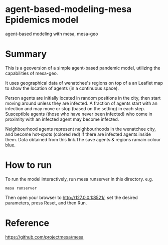 # agent-based-modeling-mesa Epidemics model
agent-based modeling with mesa, mesa-geo

# Summary
This is a geoversion of a simple agent-based pandemic model, utilizing the capabilities of mesa-geo.

It uses geographical data of wenatchee's regions on top of a an Leaflet map to show the location of agents (in a continuous space).

Person agents are initially located in random positions in the city, then start moving around unless they are infected. A fraction of agents start with an infection and may move or stop (based on the setting) in each step. Susceptible agents (those who have never been infected) who come in proximity with an infected agent may become infected.

Neighbourhood agents represent neighbourhoods in the wenatchee city, and become hot-spots (colored red) if there are infected agents inside them. Data obtained from this link.The save agents & regions ramain colour blue.

# How to run
To run the model interactively, run mesa runserver in this directory. e.g.

```
mesa runserver
```
Then open your browser to http://127.0.0.1:8521/, set the desired parameters, press Reset, and then Run.

# Reference
https://github.com/projectmesa/mesa
